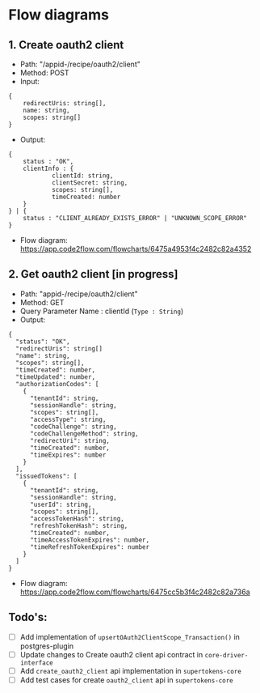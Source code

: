 # Flow diagrams
## 1. Create oauth2 client 
- Path: "/appid-<appId>/recipe/oauth2/client"
- Method: POST 
- Input:
``` 
{
    redirectUris: string[],
    name: string,
    scopes: string[]
}
```
- Output:
```
{
    status : "OK",
    clientInfo : {
            clientId: string,
            clientSecret: string,
            scopes: string[],
            timeCreated: number
    }
} | {
    status : "CLIENT_ALREADY_EXISTS_ERROR" | "UNKNOWN_SCOPE_ERROR"
}
```
- Flow diagram: https://app.code2flow.com/flowcharts/6475a4953f4c2482c82a4352

## 2. Get oauth2 client  [in progress]
- Path: "appid-<appId>/recipe/oauth2/client"
- Method: GET
- Query Parameter Name : clientId (`Type : String`)
- Output:
```
{
  "status": "OK",
  "redirectUris": string[]
  "name": string,
  "scopes": string[],
  "timeCreated": number,
  "timeUpdated": number,
  "authorizationCodes": [
    {
      "tenantId": string,
      "sessionHandle": string,
      "scopes": string[],
      "accessType": string,
      "codeChallenge": string,
      "codeChallengeMethod": string,
      "redirectUri": string,
      "timeCreated": number,
      "timeExpires": number
    }
  ],
  "issuedTokens": [
    {
      "tenantId": string,
      "sessionHandle": string,
      "userId": string,
      "scopes": string[],
      "accessTokenHash": string,
      "refreshTokenHash": string,
      "timeCreated": number,
      "timeAccessTokenExpires": number,
      "timeRefreshTokenExpires": number
    }
  ]
}

```
- Flow diagram: https://app.code2flow.com/flowcharts/6475cc5b3f4c2482c82a736a

## Todo's:
- [ ] Add implementation of `upsertOAuth2ClientScope_Transaction()` in postgres-plugin
- [ ] Update changes to Create oauth2 client api contract in `core-driver-interface` 
- [ ] Add `create_oauth2_client` api implementation in `supertokens-core`
- [ ] Add test cases for create `oauth2_client` api  in `supertokens-core`